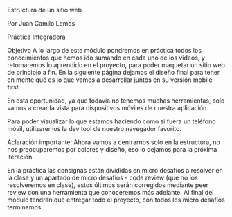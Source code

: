 Estructura de un sitio web

Por Juan Camilo Lemos

Práctica Integradora

Objetivo
A lo largo de este módulo pondremos en práctica todos los conocimientos que hemos
ido sumando en cada uno de los videos, y retomaremos lo aprendido en el proyecto,
para poder maquetar un sitio web de principio a fin. En la siguiente página dejamos el
diseño final para tener en mente qué es lo que vamos a desarrollar juntos en su versión
mobile first.

En esta oportunidad, ya que todavía no tenemos muchas herramientas, solo vamos a
crear la vista para dispositivos móviles de nuestra aplicación.

Para poder visualizar lo que estamos haciendo como si fuera un teléfono móvil,
utilizaremos la dev tool de nuestro navegador favorito.

Aclaración importante: Ahora vamos a centrarnos solo en la estructura, no nos
preocuparemos por colores y diseño, eso lo dejamos para la próxima iteración.

En la práctica las consignas están divididas en micro desafíos a resolver en la clase y un
apartado de micro desafíos - code review (que no los resolveremos en clase), estos
últimos serán corregidos mediante peer review con una herramienta que conoceremos
más adelante.
Al final del módulo tendrán que entregar todo el proyecto, con todos los micro desafíos
terminamos.
